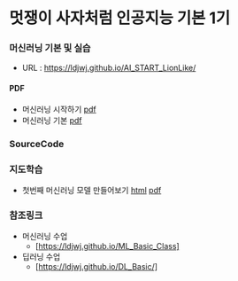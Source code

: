 # 멋쟁이 사자처럼 인공지능 기본 1기

### 머신러닝 기본 및 실습
 * URL : https://ldjwj.github.io/AI_START_LionLike/
 
#### PDF
 * 머신러닝 시작하기 [pdf](https://ldjwj.github.io/AI_START_LionLike/part03_ml/ch01_01_ML입문_v11_201201.pdf) 
 * 머신러닝 기본 [pdf](https://ldjwj.github.io/AI_START_LionLike/part03_ml/ch01_02_ML기본_v10_201201.pdf)  

### SourceCode
### 지도학습
 * 첫번째 머신러닝 모델 만들어보기 [html](https://ldjwj.github.io/AI_START_LionLike/part03_ml/code/ch01_01_ML_start_v10.html) [pdf](https://ldjwj.github.io/AI_START_LionLike/part03_ml/code/ch01_01_ML_start_v10.pdf)
 
 
### 참조링크
 * 머신러닝 수업 
   * [https://ldjwj.github.io/ML_Basic_Class]
 * 딥러닝 수업
   * [https://ldjwj.github.io/DL_Basic/]